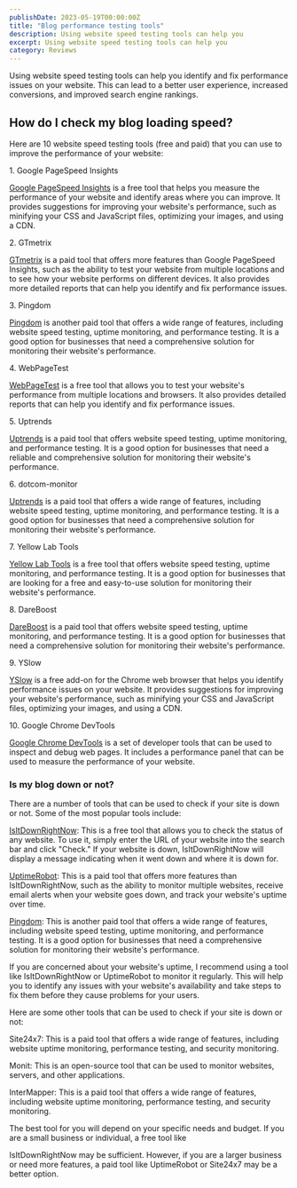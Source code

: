 ```yaml
---
publishDate: 2023-05-19T00:00:00Z
title: "Blog performance testing tools"
description: Using website speed testing tools can help you
excerpt: Using website speed testing tools can help you
category: Reviews
---
```


Using website speed testing tools can help you identify and fix performance issues on your website. This can lead to a better user experience, increased conversions, and improved search engine rankings.

## How do I check my blog loading speed?

Here are 10 website speed testing tools (free and paid) that you can use to improve the performance of your website:

1\. Google PageSpeed Insights

[Google PageSpeed Insights](https://pagespeed.web.dev/) is a free tool that helps you measure the performance of your website and identify areas where you can improve. It provides suggestions for improving your website's performance, such as minifying your CSS and JavaScript files, optimizing your images, and using a CDN.

2\. GTmetrix

[GTmetrix](https://gtmetrix.com/) is a paid tool that offers more features than Google PageSpeed Insights, such as the ability to test your website from multiple locations and to see how your website performs on different devices. It also provides more detailed reports that can help you identify and fix performance issues.

3\. Pingdom

[Pingdom](https://tools.pingdom.com/) is another paid tool that offers a wide range of features, including website speed testing, uptime monitoring, and performance testing. It is a good option for businesses that need a comprehensive solution for monitoring their website's performance.

4\. WebPageTest

[WebPageTest](https://www.webpagetest.org/) is a free tool that allows you to test your website's performance from multiple locations and browsers. It also provides detailed reports that can help you identify and fix performance issues.

5\. Uptrends

[Uptrends](https://www.uptrends.com/tools/website-speed-test) is a paid tool that offers website speed testing, uptime monitoring, and performance testing. It is a good option for businesses that need a reliable and comprehensive solution for monitoring their website's performance.

6\. dotcom-monitor

[Uptrends](https://www.dotcom-monitor.com/) is a paid tool that offers a wide range of features, including website speed testing, uptime monitoring, and performance testing. It is a good option for businesses that need a comprehensive solution for monitoring their website's performance.

7\. Yellow Lab Tools

[Yellow Lab Tools](https://yellowlab.tools/) is a free tool that offers website speed testing, uptime monitoring, and performance testing. It is a good option for businesses that are looking for a free and easy-to-use solution for monitoring their website's performance.

8\. DareBoost

[DareBoost](https://www.dareboost.com/en) is a paid tool that offers website speed testing, uptime monitoring, and performance testing. It is a good option for businesses that need a comprehensive solution for monitoring their website's performance.

9\. YSlow

[YSlow](https://yslow.org/) is a free add-on for the Chrome web browser that helps you identify performance issues on your website. It provides suggestions for improving your website's performance, such as minifying your CSS and JavaScript files, optimizing your images, and using a CDN.

10\. Google Chrome DevTools

[Google Chrome DevTools](https://developer.chrome.com/docs/devtools/) is a set of developer tools that can be used to inspect and debug web pages. It includes a performance panel that can be used to measure the performance of your website.

### Is my blog down or not?

There are a number of tools that can be used to check if your site is down or not. Some of the most popular tools include:

[IsItDownRightNow](https://www.isitdownrightnow.com/): This is a free tool that allows you to check the status of any website. To use it, simply enter the URL of your website into the search bar and click "Check." If your website is down, IsItDownRightNow will display a message indicating when it went down and where it is down for.

[UptimeRobot](https://uptimerobot.com/): This is a paid tool that offers more features than IsItDownRightNow, such as the ability to monitor multiple websites, receive email alerts when your website goes down, and track your website's uptime over time.

[Pingdom](https://www.pingdom.com/product/uptime-monitoring/): This is another paid tool that offers a wide range of features, including website speed testing, uptime monitoring, and performance testing. It is a good option for businesses that need a comprehensive solution for monitoring their website's performance.

If you are concerned about your website's uptime, I recommend using a tool like IsItDownRightNow or UptimeRobot to monitor it regularly. This will help you to identify any issues with your website's availability and take steps to fix them before they cause problems for your users.

Here are some other tools that can be used to check if your site is down or not:

Site24x7: This is a paid tool that offers a wide range of features, including website uptime monitoring, performance testing, and security monitoring.

Monit: This is an open-source tool that can be used to monitor websites, servers, and other applications.

InterMapper: This is a paid tool that offers a wide range of features, including website uptime monitoring, performance testing, and security monitoring.

The best tool for you will depend on your specific needs and budget. If you are a small business or individual, a free tool like

IsItDownRightNow may be sufficient. However, if you are a larger business or need more features, a paid tool like UptimeRobot or Site24x7 may be a better option.
